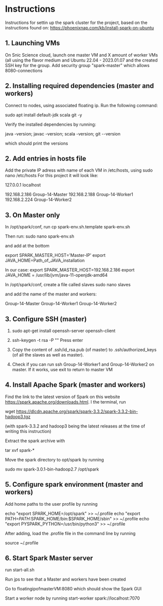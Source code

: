 # Instructions
Instructions for settin up the spark cluster for the project, based on the instructions found on:
https://phoenixnap.com/kb/install-spark-on-ubuntu

## 1. Launching VMs
On Snic Science cloud, launch one master VM and X amount of worker VMs 
(all using the flavor medium and Ubuntu 22.04 - 2023.01.07 and the created 
SSH key for the group. Add security group "spark-master" which allows 8080-connections

## 2. Installing required dependencies (master and workers)
Connect to nodes, using associated floating ip. Run the following command:

sudo apt install default-jdk scala git -y

Verify the installed dependencies by running:

java -version; javac -version; scala -version; git --version

which should print the versions

## 2. Add entries in hosts file
Add the private IP adress with name of each VM in /etc/hosts, using sudo nano /etc/hosts
For this project it will look like:

127.0.0.1 localhost                

192.168.2.186 Group-14-Master
192.168.2.188 Group-14-Worker1
192.168.2.224 Group-14-Worker2

## 3. On Master only
In /opt/spark/conf, run cp spark-env.sh.template spark-env.sh

Then run: sudo nano spark-env.sh

and add at the bottom

export SPARK_MASTER_HOST='Master-IP'
export JAVA_HOME=Path_of_JAVA_installation
  
In our case:
export SPARK_MASTER_HOST=192.168.2.186
export JAVA_HOME = /usr/lib/jvm/java-11-openjdk-amd64

In /opt/spark/conf, create a file called slaves
sudo nano slaves

and add the name of the master and workers:

Group-14-Master
Group-14-Worker1
Group-14-Worker2

## 3. Configure SSH (master)
1) sudo apt-get install openssh-server openssh-client

2) ssh-keygen -t rsa -P ""
Press enter

3) Copy the content of .ssh/id_rsa.pub (of master) to .ssh/authorized_keys (of all the slaves as well as master).
4) Check if you can run ssh Group-14-Worker1 and Group-14-Worker2 on master. If it works, use exit to return to master VM


## 4. Install Apache Spark (master and workers)
Find the link to the latest version of Spark on this website https://spark.apache.org/downloads.html. I the terminal, run

wget https://dlcdn.apache.org/spark/spark-3.3.2/spark-3.3.2-bin-hadoop3.tgz

(with spark-3.3.2 and hadoop3 being the latest releases at the time of writing this instruction)

Extract the spark archive with

tar xvf spark-*

Move the spark directory to opt/spark by running 

sudo mv spark-3.0.1-bin-hadoop2.7 /opt/spark

## 5. Configure spark environment (master and workers)
Add home paths to the user profile by running

echo "export SPARK_HOME=/opt/spark" >> ~/.profile
echo "export PATH=$PATH:$SPARK_HOME/bin:$SPARK_HOME/sbin" >> ~/.profile
echo "export PYSPARK_PYTHON=/usr/bin/python3" >> ~/.profile

After adding, load the .profile file in the command line by running

source ~/.profile

## 6. Start Spark Master server
run start-all.sh

Run jps to see that a Master and workers have been created

Go to floatingipofmasterVM:8080 which should show the Spark GUI

Start a worker node by running start-worker spark://localhost:7070


